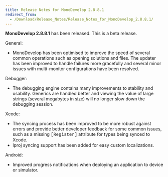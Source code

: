```yaml
---
title: Release Notes for MonoDevelop 2.8.8.1
redirect_from:
  - /Download/Release_Notes/Release_Notes_for_MonoDevelop_2.8.8.1/
---
```


**MonoDevelop 2.8.8.1** has been released. This is a beta release.

General:

-   MonoDevelop has been optimised to improve the speed of several common operations such as opening solutions and files. The updater has been improved to handle failures more gracefully and several minor issues with multi-monitor configurations have been resolved.

Debugger:

-   The debugging engine contains many improvements to stability and usability. Generics are handled better and viewing the value of large strings (several megabytes in size) will no longer slow down the debugging session.

Xcode:

-   The syncing process has been improved to be more robust against errors and provide better developer feedback for some common issues, such as a missing <span style="font-family:courier new,courier,monospace;">[Register]</span> attribute for types being synced to Xcode.
-   lproj syncing support has been added for easy custom localizations.

Android:

-   Improved progress notifications when deploying an application to device or simulator.
